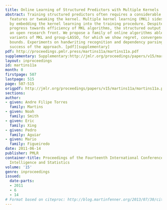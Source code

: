 ```yaml
---
title: Online Learning of Structured Predictors with Multiple Kernels
abstract: Training structured predictors often requires a considerable time selecting
  features or tweaking the kernel. Multiple kernel learning (MKL) sidesteps this issue
  by embedding the kernel learning into the training procedure. Despite the recent
  progress towards efficiency of MKL algorithms, the structured output case remains
  an open research front. We propose a family of online algorithms able to tackle
  variants of MKL and group-LASSO, for which we show regret, convergence, and generalization
  bounds. Experiments on handwriting recognition and dependency parsing attest the
  success of the approach. [pdf][supplementary]
pdf: http://proceedings.pmlr.press/martins11a/martins11a.pdf
supplementary: Supplementary:http://jmlr.org/proceedings/papers/v15/martins11a/martins11aSupple.pdf
layout: inproceedings
id: martins11a
month: 0
firstpage: 507
lastpage: 515
page: 507-515
origpdf: http://jmlr.org/proceedings/papers/v15/martins11a/martins11a.pdf
sections: 
author:
- given: Andre Filipe Torres
  family: Martins
- given: Noah
  family: Smith
- given: Eric
  family: Xing
- given: Pedro
  family: Aguiar
- given: Mario
  family: Figueiredo
date: 2011-06-14
publisher: PMLR
container-title: Proceedings of the Fourteenth International Conference on Artificial
  Intelligence and Statistics
volume: '15'
genre: inproceedings
issued:
  date-parts:
  - 2011
  - 6
  - 14
# Format based on citeproc: http://blog.martinfenner.org/2013/07/30/citeproc-yaml-for-bibliographies/
---
```

